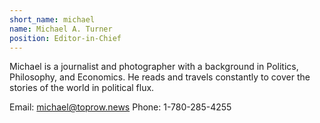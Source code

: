 ```yaml
---
short_name: michael
name: Michael A. Turner
position: Editor-in-Chief
---
```

Michael is a journalist and photographer with a background in Politics, Philosophy, and Economics. He reads and travels constantly to cover the stories of the world in political flux.

Email: michael@toprow.news
Phone: 1-780-285-4255